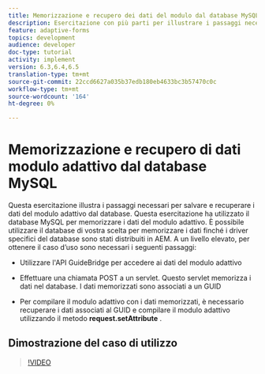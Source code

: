 ```yaml
---
title: Memorizzazione e recupero dei dati del modulo dal database MySQL
description: Esercitazione con più parti per illustrare i passaggi necessari per memorizzare e recuperare i dati dei moduli
feature: adaptive-forms
topics: development
audience: developer
doc-type: tutorial
activity: implement
version: 6.3,6.4,6.5
translation-type: tm+mt
source-git-commit: 22ccd6627a035b37edb180eb4633bc3b57470c0c
workflow-type: tm+mt
source-wordcount: '164'
ht-degree: 0%

---
```



# Memorizzazione e recupero di dati modulo adattivo dal database MySQL

Questa esercitazione illustra i passaggi necessari per salvare e recuperare i dati del modulo adattivo dal database. Questa esercitazione ha utilizzato il database MySQL per memorizzare i dati del modulo adattivo. È possibile utilizzare il database di vostra scelta per memorizzare i dati finché i driver specifici del database sono stati distribuiti in AEM. A un livello elevato, per ottenere il caso d’uso sono necessari i seguenti passaggi:

* Utilizzare l&#39;API GuideBridge per accedere ai dati del modulo adattivo

* Effettuare una chiamata POST a un servlet. Questo servlet memorizza i dati nel database. I dati memorizzati sono associati a un GUID

* Per compilare il modulo adattivo con i dati memorizzati, è necessario recuperare i dati associati al GUID e compilare il modulo adattivo utilizzando il metodo **request.setAttribute** .

## Dimostrazione del caso di utilizzo

>[!VIDEO](https://video.tv.adobe.com/v/27829?quality=9&learn=on)
